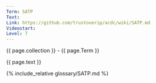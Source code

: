 ```yaml
---
Term: SATP
Text: 
Link: https://github.com/trustoverip/acdc/wiki/SATP.md
Videostart: 
Level: 7
---
```


{{ page.collection }} - {{ page.Term }}

   {{ page.text }}

{% include_relative glossary/SATP.md %}
